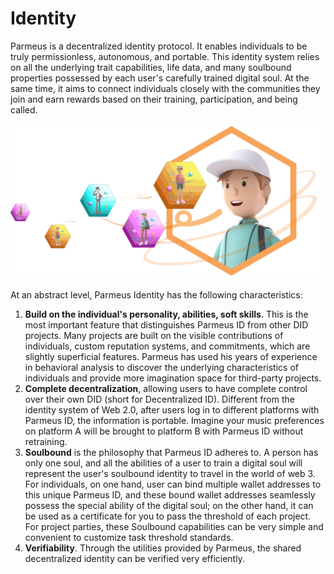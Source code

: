 # Identity

Parmeus is a decentralized identity protocol. It enables individuals to be truly permissionless, autonomous, and portable. This identity system relies on all the underlying trait capabilities, life data, and many soulbound properties possessed by each user's carefully trained digital soul. At the same time, it aims to connect individuals closely with the communities they join and earn rewards based on their training, participation, and being called.

![Identity](imgs/id-overview.png)

At an abstract level, Parmeus Identity has the following characteristics:

1. **Build on the individual's personality, abilities, soft skills**. This is the most important feature that distinguishes Parmeus ID from other DID projects. Many projects are built on the visible contributions of individuals, custom reputation systems, and commitments, which are slightly superficial features. Parmeus has used his years of experience in behavioral analysis to discover the underlying characteristics of individuals and provide more imagination space for third-party projects.
2. **Complete decentralization**, allowing users to have complete control over their own DID (short for Decentralized ID). Different from the identity system of Web 2.0, after users log in to different platforms with Parmeus ID, the information is portable. Imagine your music preferences on platform A will be brought to platform B with Parmeus ID without retraining.
3. **Soulbound** is the philosophy that Parmeus ID adheres to. A person has only one soul, and all the abilities of a user to train a digital soul will represent the user's soulbound identity to travel in the world of web 3. For individuals, on one hand, user can bind multiple wallet addresses to this unique Parmeus ID, and these bound wallet addresses seamlessly possess the special ability of the digital soul; on the other hand, it can be used as a certificate for you to pass the threshold of each project. For project parties, these Soulbound capabilities can be very simple and convenient to customize task threshold standards.
4. **Verifiability**. Through the utilities provided by Parmeus, the shared decentralized identity can be verified very efficiently.